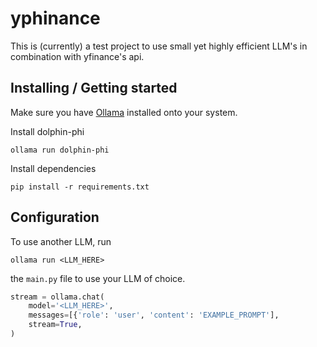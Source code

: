 # yphinance

This is (currently) a test project to use small yet highly
efficient LLM's in combination with yfinance's api.</br>

## Installing / Getting started

Make sure you have [Ollama](ollama.com) installed onto your system.</br>

Install dolphin-phi
 ```shell
ollama run dolphin-phi
```

Install dependencies

```shell
pip install -r requirements.txt
```

## Configuration

To use another LLM, run
```shell
ollama run <LLM_HERE>
```
the ```main.py``` file to use your LLM of choice.

```python
stream = ollama.chat(
    model='<LLM_HERE>',
    messages=[{'role': 'user', 'content': 'EXAMPLE_PROMPT'],
    stream=True,
)
```
